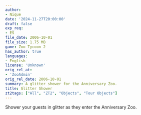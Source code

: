 ```yaml
---
author:
- Nique
date: '2024-11-27T20:00:00'
draft: false
exp_req:
- ES
file_date: 2006-10-01
file_size: 1.75 MB
game: Zoo Tycoon 2
has_author: true
languages:
- English
license: 'Unknown'
orig_rel_at:
- 'ZooAdmin'
orig_rel_date: 2006-10-01
summary: A glitter shower for the Anniversary Zoo.
title: Glitter Shower
zt2tags: ["All", "ZT2", "Objects", "Tour Objects"]
---
```

Shower your guests in glitter as they enter the Anniversary Zoo.
